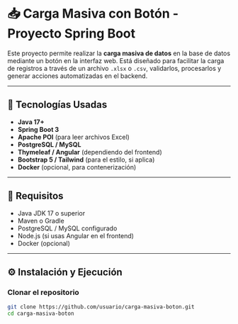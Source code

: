 # 📥 Carga Masiva con Botón - Proyecto Spring Boot

Este proyecto permite realizar la **carga masiva de datos** en la base de datos mediante un botón en la interfaz web. Está diseñado para facilitar la carga de registros a través de un archivo `.xlsx` o `.csv`, validarlos, procesarlos y generar acciones automatizadas en el backend.

---

## 🚀 Tecnologías Usadas

- **Java 17+**
- **Spring Boot 3**
- **Apache POI** (para leer archivos Excel)
- **PostgreSQL / MySQL**
- **Thymeleaf / Angular** (dependiendo del frontend)
- **Bootstrap 5 / Tailwind** (para el estilo, si aplica)
- **Docker** (opcional, para contenerización)

---

## 🧰 Requisitos

- Java JDK 17 o superior
- Maven o Gradle
- PostgreSQL / MySQL configurado
- Node.js (si usas Angular en el frontend)
- Docker (opcional)

---

## ⚙️ Instalación y Ejecución

### Clonar el repositorio
```bash
git clone https://github.com/usuario/carga-masiva-boton.git
cd carga-masiva-boton
